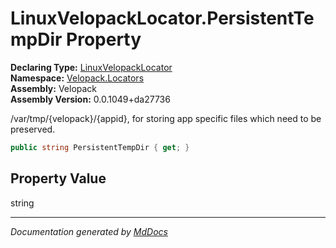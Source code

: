 ﻿<!--  
  <auto-generated>   
    The contents of this file were generated by a tool.  
    Changes to this file may be list if the file is regenerated  
  </auto-generated>   
-->

# LinuxVelopackLocator.PersistentTempDir Property

**Declaring Type:** [LinuxVelopackLocator](../index.md)  
**Namespace:** [Velopack.Locators](../../index.md)  
**Assembly:** Velopack  
**Assembly Version:** 0.0.1049+da27736

 \/var\/tmp\/{velopack}\/{appid}, for storing app specific files which need to be preserved. 

```csharp
public string PersistentTempDir { get; }
```

## Property Value

string

___

*Documentation generated by [MdDocs](https://github.com/ap0llo/mddocs)*
